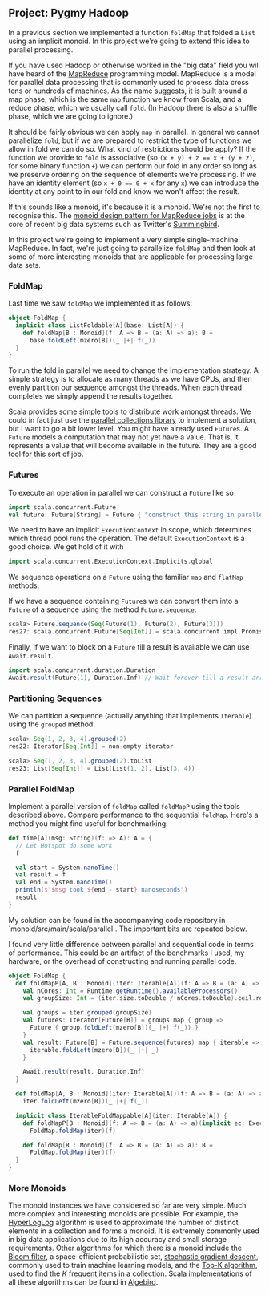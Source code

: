 ## Project: Pygmy Hadoop

In a previous section we implemented a function `foldMap` that folded a `List` using an implicit monoid. In this project we're going to extend this idea to parallel processing.

If you have used Hadoop or otherwise worked in the "big data" field you will have heard of the [MapReduce](http://research.google.com/archive/mapreduce.html) programming model. MapReduce is a model for parallel data processing that is commonly used to process data cross tens or hundreds of machines. As the name suggests, it is built around a map phase, which is the same `map` function we know from Scala, and a reduce phase, which we usually call `fold`. (In Hadoop there is also a shuffle phase, which we are going to ignore.)

It should be fairly obvious we can apply `map` in parallel. In general we cannot parallelize `fold`, but if we are prepared to restrict the type of functions we allow in fold we can do so. What kind of restrictions should be apply? If the function we provide to `fold` is associative (so `(x + y) + z == x + (y + z)`, for some binary function `+`) we can perform our fold in any order so long as we preserve ordering on the sequence of elements we're processing. If we have an identity element (so `x + 0 == 0 + x` for any `x`) we can introduce the identity at any point to in our fold and know we won't affect the result.

If this sounds like a monoid, it's because it is a monoid. We're not the first to recognise this. The [monoid design pattern for MapReduce jobs](http://arxiv.org/abs/1304.7544) is at the core of recent big data systems such as Twitter's [Summingbird](https://github.com/twitter/summingbird).

In this project we're going to implement a very simple single-machine MapReduce. In fact, we're just going to parallelize `foldMap` and then look at some of more interesting monoids that are applicable for processing large data sets.


### FoldMap

Last time we saw `foldMap` we implemented it as follows:

~~~ scala
object FoldMap {
  implicit class ListFoldable[A](base: List[A]) {
    def foldMap[B : Monoid](f: A => B = (a: A) => a): B =
      base.foldLeft(mzero[B])(_ |+| f(_))
  }
}
~~~

To run the fold in parallel we need to change the implementation strategy. A simple strategy is to allocate as many threads as we have CPUs, and then evenly partition our sequence amongst the threads. When each thread completes we simply append the results together.

Scala provides some simple tools to distribute work amongst threads. We could in fact just use the [parallel collections library](http://docs.scala-lang.org/overviews/parallel-collections/overview.html) to implement a solution, but I want to go a bit lower level. You might have already used `Future`s. A `Future` models a computation that may not yet have a value. That is, it represents a value that will become available in the future. They are a good tool for this sort of job.


### Futures

To execute an operation in parallel we can construct a `Future` like so

~~~ scala
import scala.concurrent.Future
val future: Future[String] = Future { "construct this string in parallel!" }
~~~

We need to have an implicit `ExecutionContext` in scope, which determines which thread pool runs the operation. The default `ExecutionContext` is a good choice. We get hold of it with

~~~ scala
import scala.concurrent.ExecutionContext.Implicits.global
~~~

We sequence operations on a `Future` using the familiar `map` and `flatMap` methods.

If we have a sequence containing `Future`s we can convert them into a `Future` of a sequence using the method `Future.sequence`.

~~~ scala
scala> Future.sequence(Seq(Future(1), Future(2), Future(3)))
res27: scala.concurrent.Future[Seq[Int]] = scala.concurrent.impl.Promise$DefaultPromise@3ded31af
~~~

Finally, if we want to block on a `Future` till a result is available we can use `Await.result`.

~~~ scala
import scala.concurrent.duration.Duration
Await.result(Future(1), Duration.Inf) // Wait forever till a result arrives
~~~


### Partitioning Sequences

We can partition a sequence (actually anything that implements `Iterable`) using the `grouped` method.

~~~ scala
scala> Seq(1, 2, 3, 4).grouped(2)
res22: Iterator[Seq[Int]] = non-empty iterator

scala> Seq(1, 2, 3, 4).grouped(2).toList
res23: List[Seq[Int]] = List(List(1, 2), List(3, 4))
~~~


### Parallel FoldMap

Implement a parallel version of `foldMap` called `foldMapP` using the tools described above. Compare performance to the sequential `foldMap`. Here's a method you might find useful for benchmarking:

~~~ scala
def time[A](msg: String)(f: => A): A = {
  // Let Hotspot do some work
  f

  val start = System.nanoTime()
  val result = f
  val end = System.nanoTime()
  println(s"$msg took ${end - start} nanoseconds")
  result
}
~~~

<div class="solution">
My solution can be found in the accompanying code repository in `monoid/src/main/scala/parallel`. The important bits are repeated below.

I found very little difference between parallel and sequential code in terms of performance. This could be an artifact of the benchmarks I used, my hardware, or the overhead of constructing and running parallel code.

~~~ scala
object FoldMap {
  def foldMapP[A, B : Monoid](iter: Iterable[A])(f: A => B = (a: A) => a)(implicit ec: ExecutionContext): B = {
    val nCores: Int = Runtime.getRuntime().availableProcessors()
    val groupSize: Int = (iter.size.toDouble / nCores.toDouble).ceil.round.toInt

    val groups = iter.grouped(groupSize)
    val futures: Iterator[Future[B]] = groups map { group =>
      Future { group.foldLeft(mzero[B])(_ |+| f(_)) }
    }
    val result: Future[B] = Future.sequence(futures) map { iterable =>
      iterable.foldLeft(mzero[B])(_ |+| _)
    }

    Await.result(result, Duration.Inf)
  }

  def foldMap[A, B : Monoid](iter: Iterable[A])(f: A => B = (a: A) => a): B =
    iter.foldLeft(mzero[B])(_ |+| f(_))

  implicit class IterableFoldMappable[A](iter: Iterable[A]) {
    def foldMapP[B : Monoid](f: A => B = (a: A) => a)(implicit ec: ExecutionContext): B =
      FoldMap.foldMap(iter)(f)

    def foldMap[B : Monoid](f: A => B = (a: A) => a): B =
      FoldMap.foldMap(iter)(f)
  }
}
~~~
</div>


### More Monoids

The monoid instances we have considered so far are very simple. Much more complex and interesting monoids are possible. For example, the [HyperLogLog](http://en.wikipedia.org/wiki/HyperLogLog) algorithm is used to approximate the number of distinct elements in a collection and forms a monoid. It is extremely commonly used in big data applications due to its high accuracy and small storage requirements. Other algorithms for which there is a monoid include the [Bloom filter](http://en.wikipedia.org/wiki/Bloom_filter), a space-efficient probabilistic set, [stochastic gradient descent](http://en.wikipedia.org/wiki/Stochastic_gradient_descent), commonly used to train machine learning models, and the [Top-K algorithm](http://citeseerx.ist.psu.edu/viewdoc/summary?doi=10.1.1.114.9563), used to find the *K* frequent items in a collection. Scala implementations of all these algorithms can be found in [Algebird](https://github.com/twitter/algebird).
